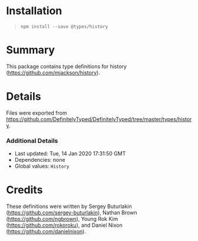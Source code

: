 # Installation
> `npm install --save @types/history`

# Summary
This package contains type definitions for history (https://github.com/mjackson/history).

# Details
Files were exported from https://github.com/DefinitelyTyped/DefinitelyTyped/tree/master/types/history.

### Additional Details
 * Last updated: Tue, 14 Jan 2020 17:31:50 GMT
 * Dependencies: none
 * Global values: `History`

# Credits
These definitions were written by Sergey Buturlakin (https://github.com/sergey-buturlakin), Nathan Brown (https://github.com/ngbrown), Young Rok Kim (https://github.com/rokoroku), and Daniel Nixon (https://github.com/danielnixon).
